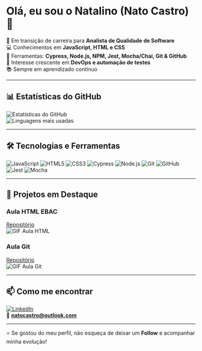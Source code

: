 # Olá, eu sou o Natalino (Nato Castro) 👋

🎯 Em transição de carreira para **Analista de Qualidade de Software**  
💻 Conhecimentos em **JavaScript, HTML e CSS**  
🧪 Ferramentas: **Cypress, Node.js, NPM, Jest, Mocha/Chai, Git & GitHub**  
🚀 Interesse crescente em **DevOps e automação de testes**  
📚 Sempre em aprendizado contínuo  

---

## 📊 Estatísticas do GitHub
![Estatísticas do GitHub](https://github-readme-stats.vercel.app/api?username=NatoPereira&show_icons=true&theme=tokyonight)  
![Linguagens mais usadas](https://github-readme-stats.vercel.app/api/top-langs/?username=NatoPereira&layout=compact&theme=tokyonight)  

---

## 🛠️ Tecnologias e Ferramentas
![JavaScript](https://img.shields.io/badge/JavaScript-F7DF1E?style=for-the-badge&logo=javascript&logoColor=black)
![HTML5](https://img.shields.io/badge/HTML5-E34F26?style=for-the-badge&logo=html5&logoColor=white)
![CSS3](https://img.shields.io/badge/CSS3-1572B6?style=for-the-badge&logo=css3&logoColor=white)
![Cypress](https://img.shields.io/badge/Cypress-17202C?style=for-the-badge&logo=cypress&logoColor=white)
![Node.js](https://img.shields.io/badge/Node.js-339933?style=for-the-badge&logo=nodedotjs&logoColor=white)
![Git](https://img.shields.io/badge/Git-F05032?style=for-the-badge&logo=git&logoColor=white)
![GitHub](https://img.shields.io/badge/GitHub-181717?style=for-the-badge&logo=github&logoColor=white)
![Jest](https://img.shields.io/badge/Jest-C21325?style=for-the-badge&logo=jest&logoColor=white)
![Mocha](https://img.shields.io/badge/Mocha-8D6748?style=for-the-badge&logo=mocha&logoColor=white)

---

## 📌 Projetos em Destaque

### Aula HTML EBAC
[Repositório](https://github.com/NatoPereira/aula-html-ebac)  
![GIF Aula HTML](https://github.com/NatoPereira/aula-html-ebac/blob/main/assets/aula-html.gif?raw=true)  

### Aula Git
[Repositório](https://github.com/NatoPereira/aula-git)  
![GIF Aula Git](https://github.com/NatoPereira/aula-git/blob/main/assets/aula-git.gif?raw=true)  

---

## 📫 Como me encontrar
[![LinkedIn](https://img.shields.io/badge/LinkedIn-0077B5?style=for-the-badge&logo=linkedin&logoColor=white)](https://www.linkedin.com/in/natocastro)  
📧 **natocastro@outlook.com**  

---

⭐ Se gostou do meu perfil, não esqueça de deixar um **Follow** e acompanhar minha evolução!
